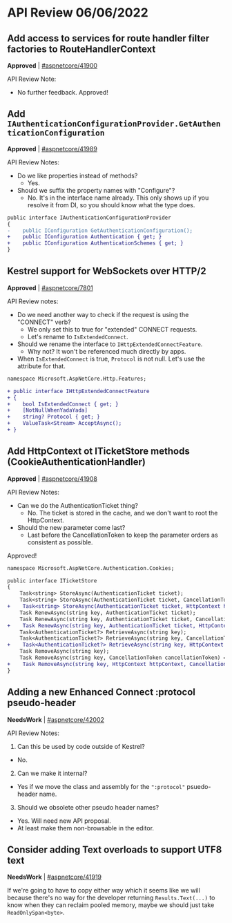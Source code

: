 # API Review 06/06/2022

## Add access to services for route handler filter factories to RouteHandlerContext

**Approved** | [#aspnetcore/41900](https://github.com/dotnet/aspnetcore/issues/41900#issuecomment-1147722210)

API Review Note:

- No further feedback. Approved!
## Add `IAuthenticationConfigurationProvider.GetAuthenticationConfiguration`

**Approved** | [#aspnetcore/41989](https://github.com/dotnet/aspnetcore/issues/41989#issuecomment-1147739810)

API Review Notes:

- Do we like properties instead of methods?
  - Yes.
- Should we suffix the property names with "Configure"?
  - No. It's in the interface name already. This only shows up if you resolve it from DI, so you should know what the type does.


```diff
public interface IAuthenticationConfigurationProvider
{
-    public IConfiguration GetAuthenticationConfiguration();
+    public IConfiguration Authentication { get; }
+    public IConfiguration AuthenticationSchemes { get; }
}
```
## Kestrel support for WebSockets over HTTP/2

**Approved** | [#aspnetcore/7801](https://github.com/dotnet/aspnetcore/issues/7801#issuecomment-1147754711)

API Review notes:

- Do we need another way to check if the request is using the "CONNECT" verb?
  - We only set this to true for "extended" CONNECT requests.
  - Let's rename to `IsExtendedConnect`.
- Should we rename the interface to `IHttpExtendedConnectFeature`.
  - Why not? It won't be referenced much directly by apps.
- When `IsExtendedConnect` is true, `Protocol` is not null. Let's use the attribute for that.

```diff
namespace Microsoft.AspNetCore.Http.Features;

+ public interface IHttpExtendedConnectFeature
+ {
+    bool IsExtendedConnect { get; }
+    [NotNullWhenYadaYada]
+    string? Protocol { get; }
+    ValueTask<Stream> AcceptAsync();
+ }
```
## Add HttpContext ot ITicketStore methods (CookieAuthenticationHandler)

**Approved** | [#aspnetcore/41908](https://github.com/dotnet/aspnetcore/issues/41908#issuecomment-1147747376)

API Review Notes:

- Can we do the AuthenticationTicket thing?
  - No. The ticket is stored in the cache, and we don't want to root the HttpContext.
- Should the new parameter come last?
  - Last before the CancellationToken to keep the parameter orders as consistent as possible.

Approved!

```diff
namespace Microsoft.AspNetCore.Authentication.Cookies;

public interface ITicketStore
{
    Task<string> StoreAsync(AuthenticationTicket ticket);
    Task<string> StoreAsync(AuthenticationTicket ticket, CancellationToken cancellationToken) => StoreAsync(ticket);
+    Task<string> StoreAsync(AuthenticationTicket ticket, HttpContext httpContext, CancellationToken cancellationToken) => StoreAsync(ticket, cancellationToken);
    Task RenewAsync(string key, AuthenticationTicket ticket);
    Task RenewAsync(string key, AuthenticationTicket ticket, CancellationToken cancellationToken) => RenewAsync(key, ticket);
+    Task RenewAsync(string key, AuthenticationTicket ticket, HttpContext httpContext, CancellationToken cancellationToken) => RenewAsync(key, ticket, cancellationToken);
    Task<AuthenticationTicket?> RetrieveAsync(string key);
    Task<AuthenticationTicket?> RetrieveAsync(string key, CancellationToken cancellationToken) => RetrieveAsync(key);
+    Task<AuthenticationTicket?> RetrieveAsync(string key, HttpContext httpContext, CancellationToken cancellationToken) => RetrieveAsync(key, cancellationToken);
    Task RemoveAsync(string key);
    Task RemoveAsync(string key, CancellationToken cancellationToken) => RemoveAsync(key);
+    Task RemoveAsync(string key, HttpContext httpContext, CancellationToken cancellationToken) => RemoveAsync(key, cancellationToken);
}
```
## Adding a new Enhanced Connect :protocol pseudo-header

**NeedsWork** | [#aspnetcore/42002](https://github.com/dotnet/aspnetcore/issues/42002#issuecomment-1147718108)

API Review Notes:

1. Can this be used by code outside of Kestrel?
  - No.
2. Can we make it internal?
  - Yes if we move the class and assembly for the `":protocol"` psuedo-header name.
3. Should we obsolete other pseudo header names?
  - Yes. Will need new API proposal.
  - At least make them non-browsable in the editor.
## Consider adding Text overloads to support UTF8 text

**NeedsWork** | [#aspnetcore/41919](https://github.com/dotnet/aspnetcore/issues/41919#issuecomment-1147761583)

If we're going to have to copy either way which it seems like we will because there's no way for the developer returning `Results.Text(...)` to know when they can reclaim pooled memory, maybe we should just take `ReadOnlySpan<byte>`.
